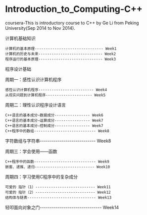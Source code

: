 Introduction_to_Computing-C++
=================================================

coursera-This is introductory course to C++ by Ge Li from Peking University(Sep 2014 to Nov 2014).


计算机基础知识

    计算机的基本原理------------------------------- Week1
    计算机的历史与未来----------------------------- Week2
    程序运行的基本原理----------------------------- Week3
程序设计基础

周期一：感性认识计算机程序

    感性认识计算机程序------------------------- Week4
    从现实问题到计算机程序--------------------- Week5

周期二：理性认识程序设计语言

    C++语言的基本成分–数据成分---------------- Week6
    C++语言的基本成分–运算成分---------------- Week7
    C++语言的基本成分–控制成分---------------- Week7
    C++程序中的数组---------------------------- Week8
   字符数组与字符串---------------------------- Week8

周期三：学会使用——函数

    C++程序中的函数---------------------------- Week9
    嵌套、递推、递归--------------------------- Week10

周期四：学习使用C程序中的复杂成分

    可爱的 指针（1）--------------------------- Week11
    可爱的 指针（2）--------------------------- Week12
    结构体与链表------------------------------- Week13

轻叩面向对象之门------------------------------- Week14
